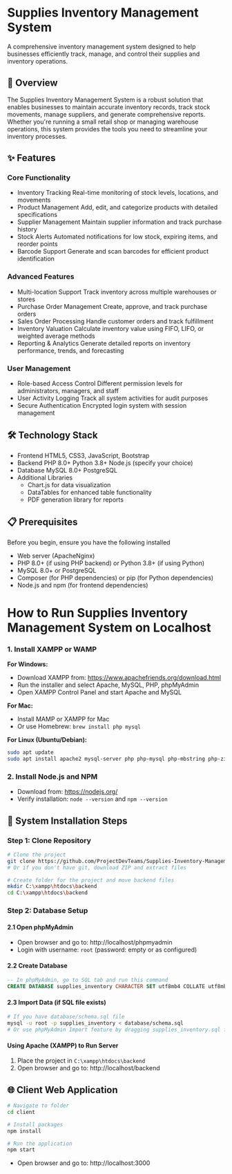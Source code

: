
# Supplies Inventory Management System

A comprehensive inventory management system designed to help businesses efficiently track, manage, and control their supplies and inventory operations.

## 🌟 Overview

The Supplies Inventory Management System is a robust solution that enables businesses to maintain accurate inventory records, track stock movements, manage suppliers, and generate comprehensive reports. Whether you're running a small retail shop or managing warehouse operations, this system provides the tools you need to streamline your inventory processes.

## ✨ Features

### Core Functionality
- Inventory Tracking Real-time monitoring of stock levels, locations, and movements
- Product Management Add, edit, and categorize products with detailed specifications
- Supplier Management Maintain supplier information and track purchase history
- Stock Alerts Automated notifications for low stock, expiring items, and reorder points
- Barcode Support Generate and scan barcodes for efficient product identification

### Advanced Features
- Multi-location Support Track inventory across multiple warehouses or stores
- Purchase Order Management Create, approve, and track purchase orders
- Sales Order Processing Handle customer orders and track fulfillment
- Inventory Valuation Calculate inventory value using FIFO, LIFO, or weighted average methods
- Reporting & Analytics Generate detailed reports on inventory performance, trends, and forecasting

### User Management
- Role-based Access Control Different permission levels for administrators, managers, and staff
- User Activity Logging Track all system activities for audit purposes
- Secure Authentication Encrypted login system with session management

## 🛠️ Technology Stack

- Frontend HTML5, CSS3, JavaScript, Bootstrap
- Backend PHP 8.0+  Python 3.8+  Node.js (specify your choice)
- Database MySQL 8.0+  PostgreSQL
- Additional Libraries 
  - Chart.js for data visualization
  - DataTables for enhanced table functionality
  - PDF generation library for reports

## 📋 Prerequisites

Before you begin, ensure you have the following installed

- Web server (ApacheNginx)
- PHP 8.0+ (if using PHP backend) or Python 3.8+ (if using Python)
- MySQL 8.0+ or PostgreSQL
- Composer (for PHP dependencies) or pip (for Python dependencies)
- Node.js and npm (for frontend dependencies)

# How to Run Supplies Inventory Management System on Localhost

### 1. Install XAMPP or WAMP

**For Windows:**

-   Download XAMPP from: https://www.apachefriends.org/download.html
-   Run the installer and select Apache, MySQL, PHP, phpMyAdmin
-   Open XAMPP Control Panel and start Apache and MySQL

**For Mac:**

-   Install MAMP or XAMPP for Mac
-   Or use Homebrew: `brew install php mysql`

**For Linux (Ubuntu/Debian):**

```bash
sudo apt update
sudo apt install apache2 mysql-server php php-mysql php-mbstring php-zip php-gd php-json php-curl

```

### 2. Install Node.js and NPM

-   Download from: https://nodejs.org/
-   Verify installation: `node --version` and `npm --version`

## 🚀 System Installation Steps

### Step 1: Clone Repository

```bash
# Clone the project
git clone https://github.com/ProjectDevTeams/Supplies-Inventory-Management-System.git .
# Or if you don't have git, download ZIP and extract files

```

```bash
# Create folder for the project and move backend files
mkdir C:\xampp\htdocs\backend
cd C:\xampp\htdocs\backend

```

### Step 2: Database Setup

#### 2.1 Open phpMyAdmin

-   Open browser and go to: http://localhost/phpmyadmin
-   Login with username: `root` (password: empty or as configured)

#### 2.2 Create Database

```sql
-- In phpMyAdmin, go to SQL tab and run this command
CREATE DATABASE supplies_inventory CHARACTER SET utf8mb4 COLLATE utf8mb4_unicode_ci;

```

#### 2.3 Import Data (if SQL file exists)

```bash
# If you have database/schema.sql file
mysql -u root -p supplies_inventory < database/schema.sql
# Or use phpMyAdmin Import feature by dragging supplies_inventory.sql file to http://localhost/phpmyadmin

```

#### Using Apache (XAMPP) to Run Server

1.  Place the project in `C:\xampp\htdocs\backend`
2.  Open browser and go to: http://localhost/backend

## 🌐 Client Web Application

```bash
# Navigate to folder
cd client

```

```bash
# Install packages
npm install

```

```bash
# Run the application
npm start

```

-   Open browser and go to: http://localhost:3000
